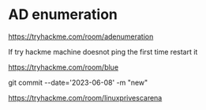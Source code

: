 # AD enumeration

https://tryhackme.com/room/adenumeration

If try hackme machine doesnot ping the first time restart it

https://tryhackme.com/room/blue

git commit --date='2023-06-08' -m "new"

https://tryhackme.com/room/linuxprivescarena